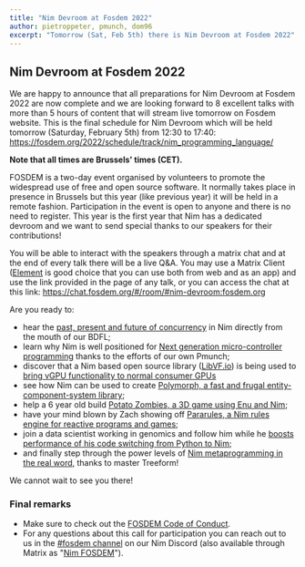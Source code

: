 ```yaml
---
title: "Nim Devroom at Fosdem 2022"
author: pietroppeter, pmunch, dom96
excerpt: "Tomorrow (Sat, Feb 5th) there is Nim Devroom at Fosdem 2022"
---
```


## Nim Devroom at Fosdem 2022

We are happy to announce that all preparations for Nim Devroom at Fosdem 2022 are now complete and
we are looking forward to 8 excellent talks with more than 5 hours of content that will stream live tomorrow
on Fosdem website. This is the final schedule for Nim Devroom which will be held tomorrow (Saturday, February 5th) from 12:30 to 17:40:
https://fosdem.org/2022/schedule/track/nim_programming_language/

**Note that all times are Brussels' times (CET).**

FOSDEM is a two-day event organised by volunteers to promote the widespread use of free and open source software.
It normally takes place in presence in Brussels but this year (like previous year) it will be held in a remote fashion.
Participation in the event is open to anyone and there is no need to register.
This year is the first year that Nim has a dedicated devroom and we want to send special thanks to our speakers for their contributions!

You will be able to interact with the speakers through a matrix chat and at the end of every talk there will be a live Q&A.
You may use a Matrix Client ([Element](https://element.io) is good choice that you can use both from web and as an app) and use the link
provided in the page of any talk, or you can access the chat at this link: https://chat.fosdem.org/#/room/#nim-devroom:fosdem.org

Are you ready to:

* hear the [past, present and future of concurrency](https://fosdem.org/2022/schedule/event/nim_concurrency/)
  in Nim directly from the mouth of our BDFL;
* learn why Nim is well positioned for [Next generation micro-controller programming](https://fosdem.org/2022/schedule/event/nim_ngmicrocontrollers/)
  thanks to the efforts of our own Pmunch;
* discover that a Nim based open source library ([LibVF.io](https://github.com/Arc-Compute/libvf.io))
  is being used to [bring vGPU functionality to normal consumer GPUs](https://fosdem.org/2022/schedule/event/nim_libvfio/)
* see how Nim can be used to create [Polymorph,  a fast and frugal entity-component-system library](https://fosdem.org/2022/schedule/event/nim_polymorph/);
* help a 6 year old build [Potato Zombies, a 3D game using Enu and Nim](https://fosdem.org/2022/schedule/event/nim_potatozombies/);
* have your mind blown by Zach showing off [Pararules, a Nim rules engine for reactive programs and games](https://fosdem.org/2022/schedule/event/nim_pararules/);
* join a data scientist working in genomics and follow him while he [boosts performance of his code switching from Python to Nim](https://fosdem.org/2022/schedule/event/nim_hpcfrompythontonim/);
* and finally step through the power levels of [Nim metaprogramming in the real word](https://fosdem.org/2022/schedule/event/nim_metaprogramming/), thanks to master Treeform!

We cannot wait to see you there!

### Final remarks

- Make sure to check out the [FOSDEM Code of Conduct](https://fosdem.org/2022/practical/conduct/).
- For any questions about this call for participation you can reach out to us in the [#fosdem channel](https://discord.com/channels/371759389889003530/909464670098833409) on our Nim Discord (also available through Matrix as "[Nim FOSDEM](https://matrix.to/#/#nim-fosdem:matrix.org)").
